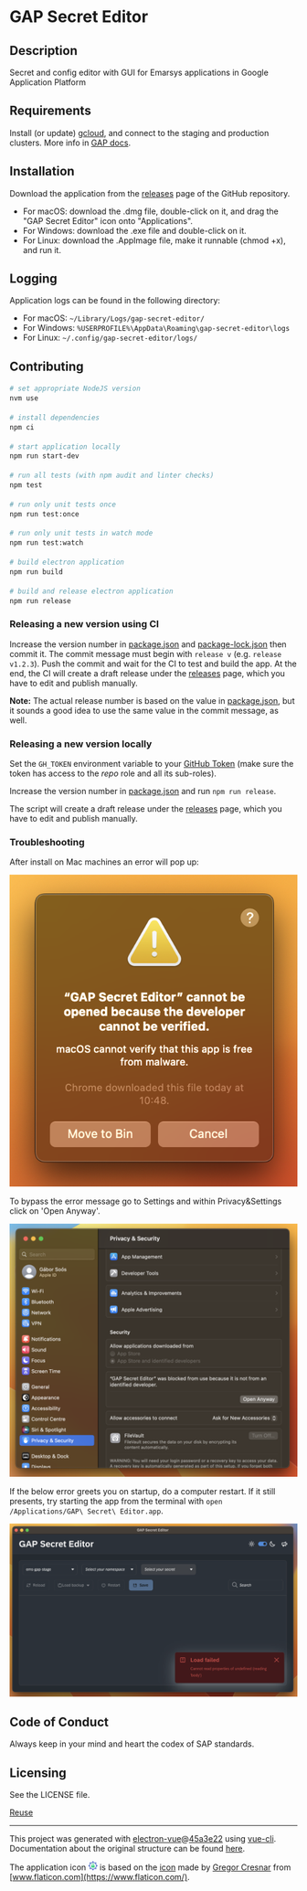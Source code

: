 # GAP Secret Editor

## Description

Secret and config editor with GUI for Emarsys applications in Google Application Platform

## Requirements

Install (or update) [gcloud](https://cloud.google.com/sdk/docs/quickstarts), and connect to the staging and production
clusters. More info in [GAP docs](https://gap-docs.gservice.emarsys.net/Getting-started/development-environment-setup-guide/#google-cloud-sdk).

## Installation

Download the application from the [releases](https://github.com/emartech/gap-secret-editor/releases) page of the GitHub
repository.

- For macOS: download the .dmg file, double-click on it, and drag the "GAP Secret Editor" icon onto "Applications".
- For Windows: download the .exe file and double-click on it.
- For Linux: download the .AppImage file, make it runnable (chmod +x), and run it.

## Logging

Application logs can be found in the following directory:
- For macOS: `~/Library/Logs/gap-secret-editor/`
- For Windows: `%USERPROFILE%\AppData\Roaming\gap-secret-editor\logs`
- For Linux: `~/.config/gap-secret-editor/logs/`

## Contributing

``` bash
# set appropriate NodeJS version
nvm use

# install dependencies
npm ci

# start application locally
npm run start-dev

# run all tests (with npm audit and linter checks)
npm test

# run only unit tests once
npm run test:once

# run only unit tests in watch mode
npm run test:watch

# build electron application
npm run build

# build and release electron application
npm run release

```

### Releasing a new version using CI

Increase the version number in [package.json](package.json) and [package-lock.json](package-lock.json) then commit it.
The commit message must begin with `release v` (e.g. `release v1.2.3`). Push the commit and wait for the CI to test and
build the app. At the end, the CI will create a draft release under the [releases](https://github.com/emartech/gap-secret-editor/releases)
page, which you have to edit and publish manually.

**Note:** The actual release number is based on the value in [package.json](package.json), but it sounds a good idea to
use the same value in the commit message, as well.

### Releasing a new version locally

Set the `GH_TOKEN` environment variable to your [GitHub Token](https://github.com/settings/tokens)
(make sure the token has access to the *repo* role and all its sub-roles).

Increase the version number in [package.json](package.json) and run `npm run release`.

The script will create a draft release under the [releases](https://github.com/emartech/gap-secret-editor/releases)
page, which you have to edit and publish manually.

### Troubleshooting

After install on Mac machines an error will pop up:

![Open Error](images/openerror.png)

To bypass the error message go to Settings and within Privacy&Settings click on 'Open Anyway'.

![Privacy Settings](images/privacysetting.png)

If the below error greets you on startup, do a computer restart.
If it still presents, try starting the app from the terminal with `open /Applications/GAP\ Secret\ Editor.app`.

![Application Error](images/apperror.png)

## Code of Conduct

Always keep in your mind and heart the codex of SAP standards.

## Licensing

See the LICENSE file.

[Reuse](https://api.reuse.software/info/github.com/emartech/gap-secret-editor)

---

This project was generated with [electron-vue](https://github.com/SimulatedGREG/electron-vue)@[45a3e22](https://github.com/SimulatedGREG/electron-vue/tree/45a3e224e7bb8fc71909021ccfdcfec0f461f634) using [vue-cli](https://github.com/vuejs/vue-cli). Documentation about the original structure can be found [here](https://simulatedgreg.gitbooks.io/electron-vue/content/index.html).

The application icon <img src="build/icons/settings.png" height="16px"> is based on the [icon](https://www.flaticon.com/free-icon/settings_126363) made by [Gregor Cresnar](https://www.flaticon.com/authors/gregor-cresnar) from [www.flaticon.com](https://www.flaticon.com/).
